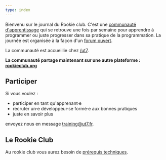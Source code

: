 ```yaml
---
type: index
---
```


Bienvenu sur le journal du Rookie club. C'est une [communauté d'apprentissage](https://fr.m.wikipedia.org/wiki/Communaut%C3%A9_d'apprentissage#Communaut%C3%A9_d'apprentissage) qui se retrouve une fois par semaine pour apprendre à programmer ou juste progresser dans sa pratique de la programmation. La journée est organisée à la façon d'un [forum ouvert](https://fr.wikipedia.org/wiki/M%C3%A9thodologie_Forum_Ouvert).

La communauté est accueillie chez [/ut7](https://ut7.fr/blog/2016/06/02/passe-a-la-boutique.html).

**La communauté partage maintenant sur une autre plateforme : [rookieclub.org](https://rookieclub.org)**
## Participer

Si vous voulez :

- participer en tant qu'apprenant·e
- recruter un·e développeur·se formé·e aux bonnes pratiques
- juste en savoir plus

envoyez nous en message [training@ut7.fr](mailto:training@ut7.fr).

## Le Rookie Club

Au rookie club vous aurez besoin de [prérequis techniques](les-prerequis).

